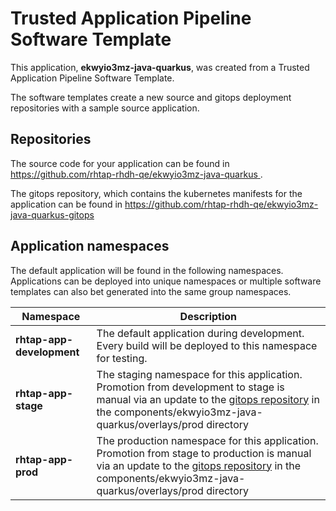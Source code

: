 # Trusted Application Pipeline Software Template

This application, **ekwyio3mz-java-quarkus**, was created from a Trusted Application Pipeline Software Template.

The software templates create a new source and gitops deployment repositories with a sample source application. 

## Repositories

The source code for your application can be found in [https://github.com/rhtap-rhdh-qe/ekwyio3mz-java-quarkus ](https://github.com/rhtap-rhdh-qe/ekwyio3mz-java-quarkus ).
 
The gitops repository, which contains the kubernetes manifests for the application can be found in 
[https://github.com/rhtap-rhdh-qe/ekwyio3mz-java-quarkus-gitops ](https://github.com/rhtap-rhdh-qe/ekwyio3mz-java-quarkus-gitops ) 

## Application namespaces 

The default application will be found in the following namespaces. Applications can be deployed into unique namespaces or multiple software templates can also bet generated into the same group namespaces.  

|  Namespace   |  Description   |  
| -------- | -------- |   
| **rhtap-app-development** | The default application during development. Every build will be deployed to this namespace for testing. | 
| **rhtap-app-stage** | The staging namespace for this application. Promotion from development to stage is manual via an update to the [gitops repository](https://github.com/rhtap-rhdh-qe/ekwyio3mz-java-quarkus-gitops ) in the components/ekwyio3mz-java-quarkus/overlays/prod directory |  
| **rhtap-app-prod** | The production namespace for this application. Promotion from stage to production is manual via an update to the [gitops repository](https://github.com/rhtap-rhdh-qe/ekwyio3mz-java-quarkus-gitops ) in the components/ekwyio3mz-java-quarkus/overlays/prod directory | 
